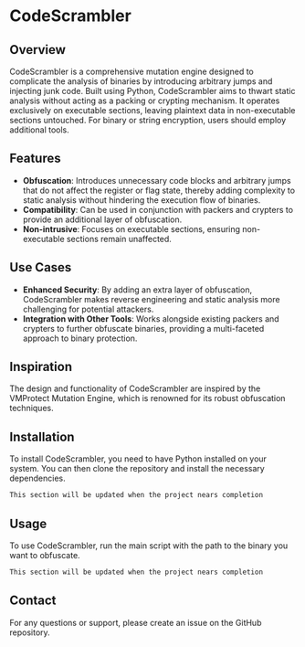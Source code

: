 # CodeScrambler

## Overview
CodeScrambler is a comprehensive mutation engine designed to complicate the analysis of binaries by introducing arbitrary jumps and injecting junk code. Built using Python, CodeScrambler aims to thwart static analysis without acting as a packing or crypting mechanism. It operates exclusively on executable sections, leaving plaintext data in non-executable sections untouched. For binary or string encryption, users should employ additional tools.

## Features
- **Obfuscation**: Introduces unnecessary code blocks and arbitrary jumps that do not affect the register or flag state, thereby adding complexity to static analysis without hindering the execution flow of binaries.
- **Compatibility**: Can be used in conjunction with packers and crypters to provide an additional layer of obfuscation.
- **Non-intrusive**: Focuses on executable sections, ensuring non-executable sections remain unaffected.

## Use Cases
- **Enhanced Security**: By adding an extra layer of obfuscation, CodeScrambler makes reverse engineering and static analysis more challenging for potential attackers.
- **Integration with Other Tools**: Works alongside existing packers and crypters to further obfuscate binaries, providing a multi-faceted approach to binary protection.

## Inspiration
The design and functionality of CodeScrambler are inspired by the VMProtect Mutation Engine, which is renowned for its robust obfuscation techniques.

## Installation
To install CodeScrambler, you need to have Python installed on your system. You can then clone the repository and install the necessary dependencies.

```sh
This section will be updated when the project nears completion
```

## Usage
To use CodeScrambler, run the main script with the path to the binary you want to obfuscate.

```sh
This section will be updated when the project nears completion
```

## Contact
For any questions or support, please create an issue on the GitHub repository.
